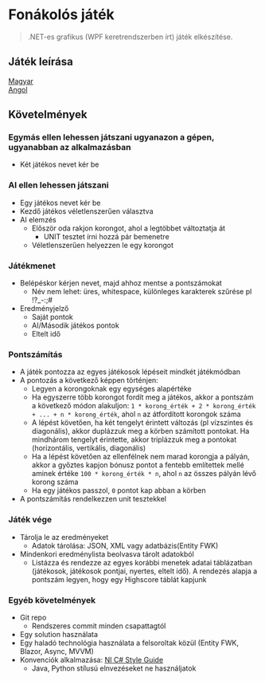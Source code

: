 # Fonákolós játék

> .NET-es grafikus (WPF keretrendszerben írt) játék elkészítése.

## Játék leírása

[Magyar](https://hu.wikipedia.org/wiki/Fon%C3%A1kol%C3%B3s) \
[Angol](https://en.wikipedia.org/wiki/Reversi)

## Követelmények

### Egymás ellen lehessen játszani ugyanazon a gépen, ugyanabban az alkalmazásban

- Két játékos nevet kér be

### AI ellen lehessen játszani

- Egy játékos nevet kér be
- Kezdő játékos véletlenszerűen választva
- AI elemzés
    - Először oda rakjon korongot, ahol a legtöbbet változtatja át
        - UNIT tesztet írni hozzá pár bemenetre
    - Véletlenszerűen helyezzen le egy korongot

### Játékmenet

- Belépéskor kérjen nevet, majd ahhoz mentse a pontszámokat
    - Név nem lehet: üres, whitespace, különleges karakterek szűrése pl !?_-:;#
- Eredményjelző
    - Saját pontok
    - AI/Második játékos pontok
    - Eltelt idő

### Pontszámítás

- A játék pontozza az egyes játékosok lépéseit mindkét játékmódban
- A pontozás a következő képpen történjen:
  - Legyen a korongoknak egy egységes alapértéke
  - Ha egyszerre több korongot fordít meg a játékos, akkor a pontszám a következő módon alakuljon: `1 * korong_érték + 2 * korong_érték + ... + n * korong_érték`, ahol `n` az átfordított korongok száma
  - A lépést követően, ha két tengelyt érintett változás (pl vízszintes és diagonális), akkor duplázzuk meg a körben számított pontokat. Ha mindhárom tengelyt érintette, akkor triplázzuk meg a pontokat (horizontális, vertikális, diagonális)
  - Ha a lépést követően az ellenfélnek nem marad korongja a pályán, akkor a győztes kapjon bónusz pontot a fentebb említettek mellé aminek értéke `100 * korong_érték * n`, ahol `n` az összes pályán lévő korong száma
  - Ha egy játékos passzol, `0` pontot kap abban a körben
- A pontszámítás rendelkezzen unit tesztekkel

### Játék vége

- Tárolja le az eredményeket
    - Adatok tárolása: JSON, XML vagy adatbázis(Entity FWK)
- Mindenkori eredménylista beolvasva tárolt adatokból
    - Listázza és rendezze az egyes korábbi menetek adatai táblázatban (játékosok, játékosok pontjai, nyertes, eltelt idő). A rendezés alapja a pontszám legyen, hogy egy Highscore táblát kapjunk
    
### Egyéb követelmények

- Git repo
    - Rendszeres commit minden csapattagtól
- Egy solution használata
- Egy haladó technológia használata a felsoroltak közül (Entity FWK, Blazor, Async, MVVM)
- Konvenciók alkalmazása: [NI C# Style Guide](https://github.com/ni/csharp-styleguide)
    - Java, Python stílusú elnvezéseket ne használjatok
